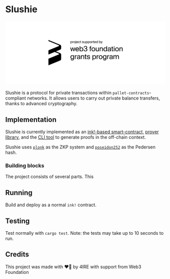 # Slushie

![w3f grants program badge](https://github.com/w3f/Grants-Program/blob/master/src/badge_black.svg)

Slushie is a protocol for private transactions within `pallet-contracts`-compliant networks. It allows users to carry out private balance transfers,
thanks to advanced cryptography.

## Implementation

Slushie is currently implemented as an [ink!-based smart-contract](./slushie/usage.md), [prover library](./plonk_prover/README.md), and the [CLI tool](./plonk_prover_tool/README.md) to generate proofs in the off-chain context.

Slushie uses [`plonk`](https://github.com/dusk-network/plonk) as the ZKP system and [`poseidon252`](https://github.com/dusk-network/Poseidon252) as the
Pedersen hash.

### Building blocks

The project consists of several parts. This 

## Running

Build and deploy as a normal `ink!` contract.

## Testing

Test normally with `cargo test`.
Note: the tests may take up to 10 seconds to run.

## Credits

This project was made with :heart_on_fire: by 4IRE with support from Web3 Foundation

